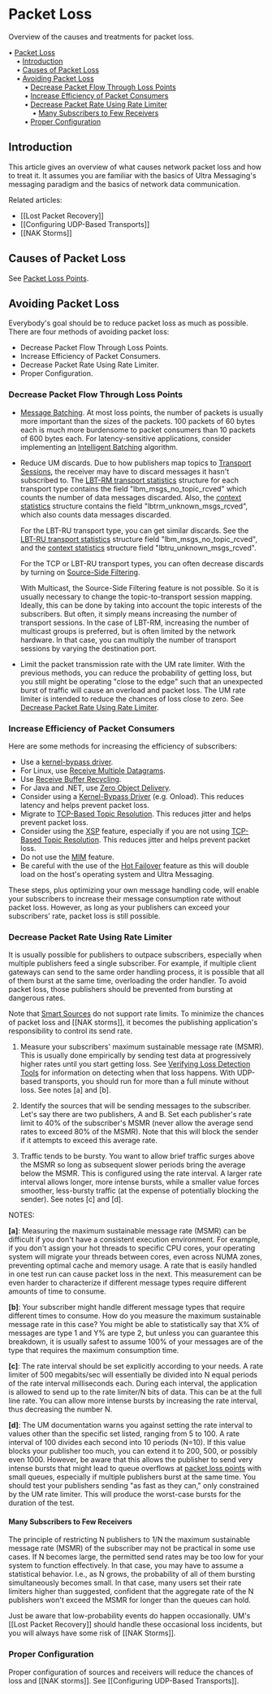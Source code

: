 # Packet Loss

Overview of the causes and treatments for packet loss.

<!-- mdtoc-start -->
&bull; [Packet Loss](#packet-loss)  
&nbsp;&nbsp;&nbsp;&nbsp;&bull; [Introduction](#introduction)  
&nbsp;&nbsp;&nbsp;&nbsp;&bull; [Causes of Packet Loss](#causes-of-packet-loss)  
&nbsp;&nbsp;&nbsp;&nbsp;&bull; [Avoiding Packet Loss](#avoiding-packet-loss)  
&nbsp;&nbsp;&nbsp;&nbsp;&nbsp;&nbsp;&nbsp;&nbsp;&bull; [Decrease Packet Flow Through Loss Points](#decrease-packet-flow-through-loss-points)  
&nbsp;&nbsp;&nbsp;&nbsp;&nbsp;&nbsp;&nbsp;&nbsp;&bull; [Increase Efficiency of Packet Consumers](#increase-efficiency-of-packet-consumers)  
&nbsp;&nbsp;&nbsp;&nbsp;&nbsp;&nbsp;&nbsp;&nbsp;&bull; [Decrease Packet Rate Using Rate Limiter](#decrease-packet-rate-using-rate-limiter)  
&nbsp;&nbsp;&nbsp;&nbsp;&nbsp;&nbsp;&nbsp;&nbsp;&nbsp;&nbsp;&nbsp;&nbsp;&bull; [Many Subscribers to Few Receivers](#many-subscribers-to-few-receivers)  
&nbsp;&nbsp;&nbsp;&nbsp;&nbsp;&nbsp;&nbsp;&nbsp;&bull; [Proper Configuration](#proper-configuration)  
<!-- TOC created by './mdtoc.pl kb/packet-loss.md' (see https://github.com/fordsfords/mdtoc) -->
<!-- mdtoc-end -->


## Introduction

This article gives an overview of what causes network packet loss and how to treat it.
It assumes you are familiar with the basics of Ultra Messaging's messaging paradigm
and the basics of network data communication.

Related articles:
* [[Lost Packet Recovery]]
* [[Configuring UDP-Based Transports]]
* [[NAK Storms]]

## Causes of Packet Loss

See [Packet Loss Points](https://ultramessaging.github.io/currdoc/doc/Design/packetloss.html#packetlosspoints).

## Avoiding Packet Loss

Everybody's goal should be to reduce packet loss as much as possible.
There are four methods of avoiding packet loss:

* Decrease Packet Flow Through Loss Points.
* Increase Efficiency of Packet Consumers.
* Decrease Packet Rate Using Rate Limiter.
* Proper Configuration.

### Decrease Packet Flow Through Loss Points

* [Message Batching](https://ultramessaging.github.io/currdoc/doc/Design/architecture.html#messagebatching).
At most loss points, the number of packets is usually more important than the sizes of the packets.
100 packets of 60 bytes each is much more burdensome to packet consumers than 10 packets of 600 bytes each.
For latency-sensitive applications, consider implementing an
[Intelligent Batching](https://ultramessaging.github.io/currdoc/doc/Design/architecture.html#intelligentbatching)
algorithm.

* Reduce UM discards. Due to how publishers map topics to
[Transport Sessions](https://ultramessaging.github.io/currdoc/doc/Design/fundamentalconcepts.html#transportsessions),
the receiver may have to discard messages it hasn't subscribed to.
The
[LBT-RM transport statistics](https://ultramessaging.github.io/currdoc/doc/API/structlbm__rcv__transport__stats__t__stct.html)
structure for each transport type contains the field "lbm_msgs_no_topic_rcved" which counts the number of data messages discarded.
Also, the
[context statistics](https://ultramessaging.github.io/currdoc/doc/API/structlbm__context__stats__t__stct.html)
structure contains the field "lbtrm_unknown_msgs_rcved", which also counts data messages discarded.

  For the LBT-RU transport type, you can get similar discards.
  See the
  [LBT-RU transport statistics](https://ultramessaging.github.io/currdoc/doc/API/structlbm__rcv__transport__stats__lbtru__t__stct.html)
  structure field "lbm_msgs_no_topic_rcved", and the
  [context statistics](https://ultramessaging.github.io/currdoc/doc/API/structlbm__context__stats__t__stct.html)
  structure field "lbtru_unknown_msgs_rcved".

  For the TCP or LBT-RU transport types, you can often decrease discards by turning on
  [Source-Side Filtering](https://ultramessaging.github.io/currdoc/doc/Config/grpmajoroptions.html#transportsourcesidefilteringbehaviorsource).

  With Multicast, the Source-Side Filtering feature is not possible.
  So it is usually necessary to change the topic-to-transport session mapping.
  Ideally, this can be done by taking into account the topic interests of the subscribers.
  But often, it simply means increasing the number of transport sessions.
  In the case of LBT-RM, increasing the number of multicast groups is preferred, but is often limited by the network hardware.
  In that case, you can multiply the number of transport sessions by varying the destination port.

* Limit the packet transmission rate with the UM rate limiter.
With the previous methods, you can reduce the probability of getting loss,
but you still might be operating "close to the edge" such that an unexpected burst of traffic will
cause an overload and packet loss.
The UM rate limiter is intended to reduce the chances of loss close to zero.
See [Decrease Packet Rate Using Rate Limiter](#decrease-packet-rate-using-rate-limiter).

### Increase Efficiency of Packet Consumers

Here are some methods for increasing the efficiency of subscribers:
* Use a [kernel-bypass driver](https://ultramessaging.github.io/currdoc/doc/Design/umglossary.html#glossarykernelbypass).
* For Linux, use [Receive Multiple Datagrams](https://ultramessaging.github.io/currdoc/doc/Design/advancedoptimizations.html#receivemultipledatagrams).
* Use [Receive Buffer Recycling](https://ultramessaging.github.io/currdoc/doc/Design/advancedoptimizations.html#receivebufferrecycling).
* For Java and .NET, use [Zero Object Delivery](https://ultramessaging.github.io/currdoc/doc/Design/advancedoptimizations.html#zeroobjectdelivery).
* Consider using a
[Kernel-Bypass Driver](https://ultramessaging.github.io/currdoc/doc/Design/umglossary.html#glossaryk)
(e.g. Onload).
This reduces latency and helps prevent packet loss.
* Migrate to
[TCP-Based Topic Resolution](https://ultramessaging.github.io/currdoc/doc/Design/topicresolutiondescription.html#tcpbasedtopicresolutiondetails).
This reduces jitter and helps prevent packet loss.
* Consider using the
[XSP](https://ultramessaging.github.io/currdoc/doc/Design/umfeatures.html#transportservicesproviderxsp)
feature, especially if you are not using
[TCP-Based Topic Resolution](https://ultramessaging.github.io/currdoc/doc/Design/topicresolutiondescription.html#tcpbasedtopicresolutiondetails).
This reduces jitter and helps prevent packet loss.
* Do not use the
[MIM](https://ultramessaging.github.io/currdoc/doc/Design/umfeatures.html#multicastimmediatemessaging)
feature.
* Be careful with the use of the
[Hot Failover](https://ultramessaging.github.io/currdoc/doc/Design/umfeatures.html#hotfailoverhf)
feature as this will double load on the host's operating system and Ultra Messaging.

These steps, plus optimizing your own message handling code, will enable your subscribers to increase their message
consumption rate without packet loss.
However, as long as your publishers can exceed your subscribers' rate, packet loss is still possible.

### Decrease Packet Rate Using Rate Limiter

It is usually possible for publishers to outpace subscribers, especially when multiple publishers feed a single subscriber.
For example, if multiple client gateways can send to the same order handling process,
it is possible that all of them burst at the same time, overloading the order handler.
To avoid packet loss, those publishers should be prevented from bursting at dangerous rates.

Note that
[Smart Sources](https://ultramessaging.github.io/currdoc/doc/Design/advancedoptimizations.html#smartsources)
do not support rate limits.
To minimize the chances of packet loss and [[NAK storms]],
it becomes the publishing application's responsibility to control its send rate.

1. Measure your subscribers' maximum sustainable message rate (MSMR).
This is usually done empirically by sending test data at progressively
higher rates until you start getting loss.
See [Verifying Loss Detection Tools](https://ultramessaging.github.io/currdoc/doc/Design/packetloss.html#verifyinglossdetectiontools)
for information on detecting when that loss happens.
With UDP-based transports, you should run for more than a full minute without loss.
See notes [a] and [b].

2. Identify the sources that will be sending messages to the subscriber.
Let's say there are two publishers, A and B.
Set each publisher's rate limit to 40% of the subscriber's MSMR
(never allow the average send rates to exceed 80% of the MSMR).
Note that this will block the sender if it attempts to exceed this average rate.

3. Traffic tends to be bursty.
You want to allow brief traffic surges above the MSMR so long as
subsequent slower periods bring the average below the MSMR.
This is configured using the rate interval.
A larger rate interval allows longer, more intense bursts,
while a smaller value forces smoother, less-bursty traffic
(at the expense of potentially blocking the sender).
See notes [c] and [d].

NOTES:

**[a]**: Measuring the maximum sustainable message rate (MSMR) can be difficult if
you don't have a consistent execution environment.
For example, if you don't assign your hot threads to specific CPU cores,
your operating system will migrate your threads between cores,
even across NUMA zones, preventing optimal cache and memory usage.
A rate that is easily handled in one test run can cause packet loss in the next.
This measurement can be even harder to characterize if different message types
require different amounts of time to consume.

**[b]**: Your subscriber might handle different message types that require different times to consume.
How do you measure the maximum sustainable message rate in this case?
You might be able to statistically say that X% of messages are type 1 and Y%
are type 2, but unless you can guarantee this breakdown, it is usually safest to
assume 100% of your messages are of the type that requires the maximum consumption time.

**[c]**: The rate interval should be set explicitly according to your needs.
A rate limiter of 500 megabits/sec will essentially be divided into N
equal periods of the rate interval milliseconds each.
During each interval, the application is allowed to send up to
the rate limiter/N bits of data. This can be at the full line rate.
You can allow more intense bursts by increasing the rate interval,
thus decreasing the number N.

**[d]**: The UM documentation warns you against setting the rate interval
to values other than the specific set listed, ranging from 5 to 100.
A rate interval of 100 divides each second into 10 periods (N=10).
If this value blocks your publisher too much,
you can extend it to 200, 500, or possibly even 1000.
However, be aware that this allows the publisher to send very intense
bursts that might lead to queue overflows at
[packet loss points](https://ultramessaging.github.io/currdoc/doc/Design/packetloss.html#packetlosspoints)
with small queues,
especially if multiple publishers burst at the same time.
You should test your publishers sending "as fast as they can,"
only constrained by the UM rate limiter.
This will produce the worst-case bursts for the duration of the test.

#### Many Subscribers to Few Receivers

The principle of restricting N publishers to 1/N the maximum sustainable message rate (MSMR)
of the subscriber may not be practical in some use cases.
If N becomes large, the permitted send rates may be too low for your system to function effectively.
In that case, you may have to assume a statistical behavior.
I.e., as N grows, the probability of all of them bursting simultaneously becomes small.
In that case, many users set their rate limiters higher than suggested,
confident that the aggregate rate of the N publishers won't exceed the MSMR for
longer than the queues can hold.

Just be aware that low-probability events do happen occasionally.
UM's [[Lost Packet Recovery]] should handle these occasional loss incidents,
but you will always have some risk of [[NAK Storms]].

### Proper Configuration

Proper configuration of sources and receivers will reduce the chances of
loss and [[NAK storms]].
See [[Configuring UDP-Based Transports]].

